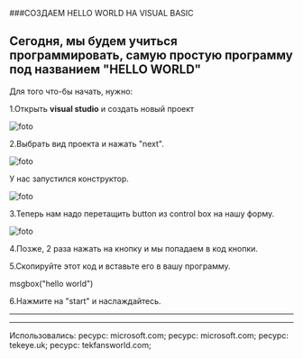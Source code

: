 ###СОЗДАЕМ HELLO WORLD НА VISUAL BASIC

Сегодня, мы будем учиться программировать,
самую простую программу под названием
"HELLO WORLD"
---
Для того что-бы начать, нужно:

1.Открыть **visual studio** и создать новый проект

![foto](https://docs.microsoft.com/ru-ru/visualstudio/get-started/media/vs-2019/create-new-project-dark-theme.png?view=vs-2019)

2.Выбрать вид проекта и нажать "next".

![foto](https://docs.microsoft.com/ru-ru/visualstudio/get-started/csharp/media/vs-2019/exploreide-nameproject.png?view=vs-2019)

У нас запустился конструктор.


![foto](https://tekeye.uk/visual_studio/images/properties-in-visual-studio.png)

3.Теперь нам надо перетащить button из control box
на нашу форму.

![foto](https://www.tekfansworld.com/wp-content/uploads/2018/05/vb_net_hello_world_message_box-300x216.png)

4.Позже, 2 раза нажать на кнопку и мы попадаем
в код кнопки.

5.Скопируйте этот код и вставьте его в вашу программу.

msgbox("hello world")

6.Нажмите на "start" и наслаждайтесь.

---

---

Использовались:
ресурс: microsoft.com;
 ресурс: microsoft.com;
 ресурс: tekeye.uk;
 ресурс: tekfansworld.com;
